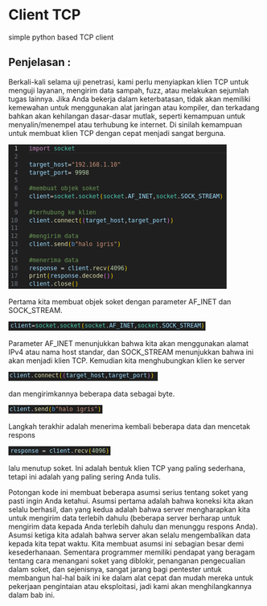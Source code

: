 # Client TCP
simple python based TCP client

## Penjelasan : 

Berkali-kali selama uji penetrasi, kami perlu menyiapkan klien TCP untuk menguji layanan, mengirim data sampah, fuzz, atau melakukan sejumlah tugas lainnya. Jika Anda bekerja dalam keterbatasan, tidak akan memiliki kemewahan untuk menggunakan alat jaringan atau kompiler, dan terkadang bahkan akan kehilangan dasar-dasar mutlak, seperti kemampuan untuk menyalin/menempel atau terhubung ke internet. Di sinilah kemampuan untuk membuat klien TCP dengan cepat menjadi sangat berguna.  

![Screenshoot](img-asset/code-screenshoot.png)

Pertama kita membuat objek soket dengan parameter AF_INET dan SOCK_STREAM. 

![Screenshoot](img-asset/01.png)

Parameter AF_INET menunjukkan bahwa kita akan menggunakan alamat IPv4 atau nama host standar, dan SOCK_STREAM menunjukkan bahwa ini akan menjadi klien TCP. Kemudian kita menghubungkan klien ke server  

![Screenshoot](img-asset/02.png)

dan mengirimkannya beberapa data sebagai byte. 

![Screenshoot](img-asset/03.png)

Langkah terakhir adalah menerima kembali beberapa data dan mencetak respons 

![Screenshoot](img-asset/04.png)

lalu menutup soket. Ini adalah bentuk klien TCP yang paling sederhana, tetapi ini adalah yang paling sering Anda tulis.

Potongan kode ini membuat beberapa asumsi serius tentang soket yang pasti ingin Anda ketahui. Asumsi pertama adalah bahwa koneksi kita akan selalu berhasil, dan yang kedua adalah bahwa server mengharapkan kita untuk mengirim data terlebih dahulu (beberapa server berharap untuk mengirim data kepada Anda terlebih dahulu dan menunggu respons Anda). Asumsi ketiga kita adalah bahwa server akan selalu mengembalikan data kepada kita tepat waktu. Kita membuat asumsi ini sebagian besar demi kesederhanaan. Sementara programmer memiliki pendapat yang beragam tentang cara menangani soket yang diblokir, penanganan pengecualian dalam soket, dan sejenisnya, sangat jarang bagi pentester untuk membangun hal-hal baik ini ke dalam alat cepat dan mudah mereka untuk pekerjaan pengintaian atau eksploitasi, jadi kami akan menghilangkannya dalam bab ini.